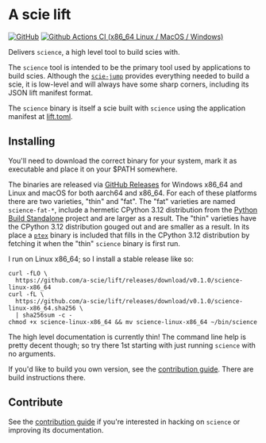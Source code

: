# A scie lift

[![GitHub](https://img.shields.io/github/license/a-scie/lift)](LICENSE)
[![Github Actions CI (x86_64 Linux / MacOS / Windows)](https://github.com/a-scie/lift/actions/workflows/ci.yml/badge.svg)](https://github.com/a-scie/lift/actions/workflows/ci.yml)

Delivers `science`, a high level tool to build scies with.

The `science` tool is intended to be the primary tool used by applications to build scies. Although
the [`scie-jump`](https://github.com/a-scie/jump) provides everything needed to build a scie, it is
low-level and will always have some sharp corners, including its JSON lift manifest format.

The `science` binary is itself a scie built with `science` using the application manifest at
[lift.toml](lift.toml).

## Installing

You'll need to download the correct binary for your system, mark it as executable and place it on
your $PATH somewhere.

The binaries are released via [GitHub Releases](https://github.com/a-scie/lift/releases)
for Windows x86_64 and Linux and macOS for both aarch64 and x86_64. For each of these platforms
there are two varieties, "thin" and "fat". The "fat" varieties are named `science-fat-*`, include
a hermetic CPython 3.12 distribution from the [Python Build Standalone]() project and are larger as
a result. The "thin" varieties have the CPython 3.12 distribution gouged out and are smaller as a
result. In its place a [`ptex`](https://github.com/a-scie/ptex) binary is included that fills in the
CPython 3.12 distribution by fetching it when the "thin" `science` binary is first run.

I run on Linux x86_64; so I install a stable release like so:
```
curl -fLO \
  https://github.com/a-scie/lift/releases/download/v0.1.0/science-linux-x86_64
curl -fL \
  https://github.com/a-scie/lift/releases/download/v0.1.0/science-linux-x86_64.sha256 \
  | sha256sum -c -
chmod +x science-linux-x86_64 && mv science-linux-x86_64 ~/bin/science
```

The high level documentation is currently thin! The command line help is pretty decent though; so
try there 1st starting with just running `science` with no arguments.

If you'd like to build you own version, see the [contribution guide](CONTRIBUTING.md). There are
build instructions there.

## Contribute

See the [contribution guide](CONTRIBUTING.md) if you're interested in hacking on `science` or
improving its documentation.
